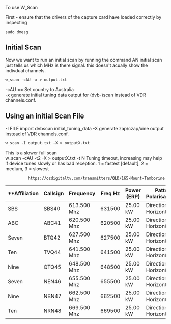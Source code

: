 To use W_Scan

First - ensure that the drivers of the capture card have loaded correctly by inspecting
```
sudo dmesg
```

## Initial Scan
Now we want to run an initial scan by running the command
AN initial scan just tells us which MHz is there signal.  this doesn't acually show the indivdual channels.
```
w_scan -cAU -x > output.txt
```
-cAU == Set country to Australia<br>
-x     generate initial tuning data output for (dvb-)scan instead of VDR channels.conf.

## Using an initial Scan File
-I 	FILE import dvbscan initial_tuning_data
-X  generate zap/czap/xine output instead of VDR channels.conf.

```
w_scan -I output.txt -X > outputX.txt
```

This is a slower full scan<br>
w_scan -cAU -t2 -X > outputX.txt
       -t N   Tuning timeout, increasing may help if device tunes slowly or has bad reception.
              1 = fastest [default],
              2 = medium,
              3 = slowest
			  
			  https://ozdigitaltv.com/transmitters/QLD/165-Mount-Tamborine	  

| **Affiliation	| Callsign	| Frequency	|Freq Hz	| Power (ERP)	| Pattern	Polarisation**	|
|----			|----		|----		|----		|----		|----						|
|SBS			|SBS40		|613.500 Mhz|631500		|25.00 kW	|Directional	Horizontal	|
|ABC			|ABC41		|620.500 Mhz|620500		|25.00 kW	|Directional	Horizontal	|
|Seven			|BTQ42		|627.500 Mhz|627500		|25.00 kW	|Directional	Horizontal	|
|Ten			|TVQ44		|641.500 Mhz|641500		|25.00 kW	|Directional	Horizontal	|
|Nine			|QTQ45		|648.500 Mhz|648500		|25.00 kW	|Directional	Horizontal	|
|Seven			|NEN46		|655.500 Mhz|655500		|25.00 kW	|Directional	Horizontal	|
|Nine			|NBN47		|662.500 Mhz|662500		|25.00 kW	|Directional	Horizontal	|
|Ten			|NRN48		|669.500 Mhz|669500		|25.00 kW	|Directional	Horizontal	|